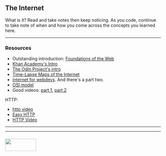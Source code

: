 ## The Internet

What is it?  Read and take notes then keep noticing.  As you code, continue to take note of when and how you come across the concepts you learned here.

---

### Resources


* Outstanding introduction: [Foundations of the Web](https://shawnr.gitbooks.io/foundations-of-the-web/)
* [Khan Academy's Intro](https://www.khanacademy.org/computing/computer-science/internet-intro)
* [The Odin Project's intro](https://www.theodinproject.com/courses/web-development-101/lessons/how-does-the-web-work)
* [Time-Lapse Maps of the Internet](https://www.vox.com/a/internet-maps) 
* [internet for webdevs](https://www.youtube.com/watch?v=e4S8zfLdLgQ).  And there's a part two.     
* [OSI model](http://www.webopedia.com/quick_ref/OSI_Layers.asp)
* Good videos: [part 1](https://www.youtube.com/watch?v=e4S8zfLdLgQ), [part 2](https://www.youtube.com/watch?v=FTAPjr7vgxE)

HTTP:
* [http video](https://www.youtube.com/watch?v=eesqK59rhGA)  
* [Easy HTTP](https://www.jmarshall.com/easy/http/)
* [HTTP Video](https://www.youtube.com/watch?v=eesqK59rhGA)

___
___
### <a href="http://elewa.education/blog" target="_blank"><img src="https://user-images.githubusercontent.com/18554853/34921062-506450ae-f97d-11e7-875f-6feeb26ad72d.png" width="100" height="40"/></a>